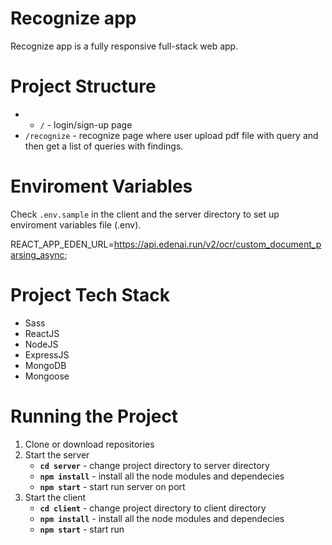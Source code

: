 # Recognize app
Recognize app is a fully responsive full-stack web app. 

# Project Structure
* * `/` - login/sign-up page
* `/recognize` - recognize page where user upload pdf file with query and then get a list of queries with findings.

# Enviroment Variables
Check `.env.sample` in the client and the server directory to set up enviroment variables file (.env). 

REACT_APP_EDEN_URL=https://api.edenai.run/v2/ocr/custom_document_parsing_async;

# Project Tech Stack
* Sass
* ReactJS
* NodeJS
* ExpressJS
* MongoDB
* Mongoose

# Running the Project
1. Clone or download repositories
2. Start the server
   * **`cd server`** - change project directory to server directory
   * **`npm install`** - install all the node modules and dependecies
   * **`npm start`** - start run server on port
3. Start the client
   * **`cd client`** - change project directory to client directory
   * **`npm install`** - install all the node modules and dependecies
   * **`npm start`** - start run
